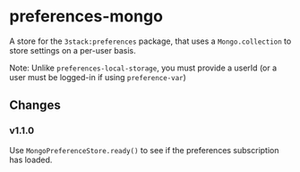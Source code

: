 # preferences-mongo

A store for the `3stack:preferences` package, that uses a `Mongo.collection` to store settings on a per-user basis.

Note: Unlike `preferences-local-storage`, you must provide a userId (or a user must be logged-in if using
`preference-var`)



## Changes

### v1.1.0

Use `MongoPreferenceStore.ready()` to see if the preferences subscription has loaded.
